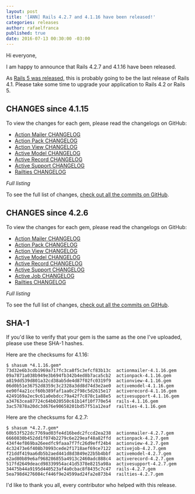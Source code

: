 ```yaml
---
layout: post
title: '[ANN] Rails 4.2.7 and 4.1.16 have been released!'
categories: releases
author: rafaelfranca
published: true
date: 2016-07-13 00:30:00 -03:00
---
```


Hi everyone,

I am happy to announce that Rails 4.2.7 and 4.1.16 have been released.

As [Rails 5 was released](http://weblog.rubyonrails.org/2016/6/30/Rails-5-0-final/), this is probably
going to be the last release of Rails 4.1. Please take some time to upgrade your application to
Rails 4.2 or Rails 5.

## CHANGES since 4.1.15

To view the changes for each gem, please read the changelogs on GitHub:

* [Action Mailer CHANGELOG](https://github.com/rails/rails/blob/v4.1.16/actionmailer/CHANGELOG.md)
* [Action Pack CHANGELOG](https://github.com/rails/rails/blob/v4.1.16/actionpack/CHANGELOG.md)
* [Action View CHANGELOG](https://github.com/rails/rails/blob/v4.1.16/actionview/CHANGELOG.md)
* [Active Model CHANGELOG](https://github.com/rails/rails/blob/v4.1.16/activemodel/CHANGELOG.md)
* [Active Record CHANGELOG](https://github.com/rails/rails/blob/v4.1.16/activerecord/CHANGELOG.md)
* [Active Support CHANGELOG](https://github.com/rails/rails/blob/v4.1.16/activesupport/CHANGELOG.md)
* [Railties CHANGELOG](https://github.com/rails/rails/blob/v4.1.16/railties/CHANGELOG.md)

*Full listing*

To see the full list of changes, [check out all the commits on
GitHub](https://github.com/rails/rails/compare/v4.1.15...v4.1.16).

## CHANGES since 4.2.6

To view the changes for each gem, please read the changelogs on GitHub:

* [Action Mailer CHANGELOG](https://github.com/rails/rails/blob/v4.2.7/actionmailer/CHANGELOG.md)
* [Action Pack CHANGELOG](https://github.com/rails/rails/blob/v4.2.7/actionpack/CHANGELOG.md)
* [Action View CHANGELOG](https://github.com/rails/rails/blob/v4.2.7/actionview/CHANGELOG.md)
* [Active Model CHANGELOG](https://github.com/rails/rails/blob/v4.2.7/activemodel/CHANGELOG.md)
* [Active Record CHANGELOG](https://github.com/rails/rails/blob/v4.2.7/activerecord/CHANGELOG.md)
* [Active Support CHANGELOG](https://github.com/rails/rails/blob/v4.2.7/activesupport/CHANGELOG.md)
* [Active Job CHANGELOG](https://github.com/rails/rails/blob/v4.2.7/activejob/CHANGELOG.md)
* [Railties CHANGELOG](https://github.com/rails/rails/blob/v4.2.7/railties/CHANGELOG.md)

*Full listing*

To see the full list of changes, [check out all the commits on
GitHub](https://github.com/rails/rails/compare/v4.2.6...v4.2.7).

## SHA-1

If you'd like to verify that your gem is the same as the one I've uploaded,
please use these SHA-1 hashes.

Here are the checksums for 4.1.16:

```
$ shasum *4.1.16.gem*
73d32e6b3cdb1969a717fc3ca8f5c3efcf83b13c  actionmailer-4.1.16.gem
09a7871a038b949e3b694fb342b4ed8b7aca5cb2  actionpack-4.1.16.gem
a819dd539d801a32cd38ab5de4d87f02fc0319f9  actionview-4.1.16.gem
06d0b51e36752d8359c3c2328a3dd8d74d3e2ae0  activemodel-4.1.16.gem
ee90f4a21ccf60b389faf1aa0c2f98c5d2615e17  activerecord-4.1.16.gem
4249169a2ec9c61a0ebdcc79a42f7c878c1a88e5  activesupport-4.1.16.gem
a34763cea87724c64b020550c61b14f10f770e54  rails-4.1.16.gem
3ac57878a20dc3d676e90658201bd57f51a12eaf  railties-4.1.16.gem
```

Here are the checksums for 4.2.7:

```
$ shasum *4.2.7.gem*
60b53f522dc7769ad03fe4d16bedc2fccd2ea238  actionmailer-4.2.7.gem
6660830b452dd1f074b2279c6e229eaf48a82ffd  actionpack-4.2.7.gem
434f4ef869ba26eedfc9faaa7f7fc26d9eff24b4  actionview-4.2.7.gem
4c32473e6f408b70993cede2f1718aef69ce7122  activejob-4.2.7.gem
f21ddf419aa6db5b2aed441d8d3849e22b5b4bbf  activemodel-4.2.7.gem
e2ad80b89e6af968286855a4913c2460adc888c4  activerecord-4.2.7.gem
517fd2649deacd98339954ac41d5378e8215a98a  activesupport-4.2.7.gem
34475b44a9195d440523af4a0cbac8f8435c7c47  rails-4.2.7.gem
5ea798d4276084cf446f9e24599ad24fa2e873b4  railties-4.2.7.gem
```

I'd like to thank you all, every contributor who helped with this release.

